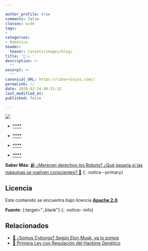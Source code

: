 ```yaml
---

author_profile: true
comments: false
classes: wide
tags:
- 
categories:
- Robótica
header:
  teaser: /assets/images/blog/
title: '🤖 ▷ '
description: >-
  ''
excerpt: >-
  ''
canonical_URL: https://ciberninjas.com//
permalink: //
date: 2020-02-24 00:32:32
last_modified_at: 
published: false

---
```


![](/assets/images/ "")

* [****]()

<!-- contenido -->

* [****]()

<!-- contenido -->


* [****]()

<!-- contenido -->


* [****]()

<!-- contenido -->

**Saber Más**: [📹 ¿Merecen derechos los Robots? ¿Qué pasaría si las máquinas se vuelven conscientes? 🤖](/merecen-derecho-los-robos/ "Merecen derechos los Robots, que pasaría si las máquinas se vuelven conscientes")
{: .notice--primary}

## 

<!-- contenido -->

## 

<!-- contenido -->

## Licencia

Este contenido se encuentra bajo licencia **[Apache 2.0](https://es.wikipedia.org/wiki/Apache_License "Licencia Apache 2.0")**.

**Fuente**\: []( ""){:target="_blank"}
{: .notice--info}

## Relacionados

* [📰 ¿Somos Cyborgs? Según Elon Musk, ya lo somos](/somos-cyborgs/ "Somos Cyborgs. Según Elon Musk, ya lo somos")
* [📰 Primera Ley con Regulación del Hacking Genético](/ley-contra-el-biohacking/ "La Primera Ley con Regulación del Hacking Genético")
